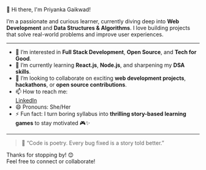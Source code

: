  👋 Hi there, I'm Priyanka Gaikwad!

I’m a passionate and curious learner, currently diving deep into **Web Development** and **Data Structures & Algorithms**. I love building projects that solve real-world problems and improve user experiences.

---

- 👀 I’m interested in **Full Stack Development**, **Open Source**, and **Tech for Good**.
- 🌱 I’m currently learning **React.js**, **Node.js**, and sharpening my **DSA skills**.
- 💞️ I’m looking to collaborate on exciting **web development projects**, **hackathons**, or **open source contributions**.
- 📫 How to reach me:  
  [LinkedIn](https://www.linkedin.com/in/gaikwad-priyanka/) 
- 😄 Pronouns: She/Her
- ⚡ Fun fact: I turn boring syllabus into **thrilling story-based learning games** to stay motivated 🎮✨

---

> 💬 “Code is poetry. Every bug fixed is a story told better.”

Thanks for stopping by! 😊  
Feel free to connect or collaborate!

<!---
Priyankagaikwad2004/Priyankagaikwad2004 is a ✨ special ✨ repository because its `README.md` (this file) appears on your GitHub profile.
You can click the Preview link to take a look at your changes.
--->
